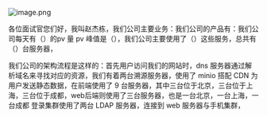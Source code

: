 ![image.png](https://gitee.com/zhaojiedong/img/raw/master/20240827133140.png)

各位面试官您们好，我叫赵杰栋，我们公司主要业务：我们公司的产品有：我们公司每天有（）的pv 量
pv 峰值是（），我们公司主要使用了（）这些服务，总共有（）台服务器，

我们公司的架构流程是这样的：首先用户访问我们的网站时，dns 服务器通过解析域名来寻找对应的资源，我们有着两台溯源服务器，使用了 minio 搭配 CDN 为用户发送静态数据，在前端使用了 9 台服务器，其中三台位于北京，三台位于上海，三台位于成都，web后端则使用了三台服务器，也是一台北京，一台上海，一台成都
登录集群使用了两台 LDAP 服务器，连接到 web 服务器与手机集群，